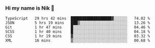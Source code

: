 ### Hi my name is Nik 👋

<!--
**NikDoe/NikDoe** is a ✨ _special_ ✨ repository because its `README.md` (this file) appears on your GitHub profile.

Here are some ideas to get you started:

- 🔭 I’m currently working on ...
- 🌱 I’m currently learning ...
- 👯 I’m looking to collaborate on ...
- 🤔 I’m looking for help with ...
- 💬 Ask me about ...
- 📫 How to reach me: ...
- 😄 Pronouns: ...
- ⚡ Fun fact: ...
-->

<!--START_SECTION:waka-->

```text
TypeScript   29 hrs 42 mins  ██████████████████▓░░░░░░   74.02 %
JSON         5 hrs 19 mins   ███▒░░░░░░░░░░░░░░░░░░░░░   13.26 %
Git          1 hr 47 mins    █░░░░░░░░░░░░░░░░░░░░░░░░   04.46 %
SCSS         1 hr 40 mins    █░░░░░░░░░░░░░░░░░░░░░░░░   04.18 %
CSS          1 hr 19 mins    ▓░░░░░░░░░░░░░░░░░░░░░░░░   03.32 %
XML          16 mins         ▒░░░░░░░░░░░░░░░░░░░░░░░░   00.68 %
```

<!--END_SECTION:waka-->
